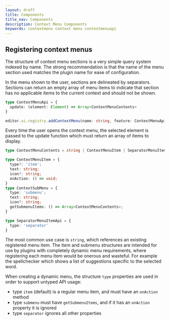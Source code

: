 ```yaml
---
layout: draft
title: Components
title_nav: Components
description: Context Menu Components
keywords: contextmenu context menu contextmenuapi
---
```



## Registering context menus

The structure of context menu sections is a very simple query system indexed by name. The strong recommendation is that the name of the menu section used matches the plugin name for ease of configuration.

In the menu shown to the user, sections are delineated by separators. Sections can return an empty array of menu items to indicate that section has no applicable items to the current context and should not be shown.

```typescript
type ContextMenuApi = {
  update: (element: Element) => Array<ContextMenuContents>
}

editor.ui.registry.addContextMenu(name: string, feature: ContextMenuApi);
```

Every time the user opens the context menu, the selected element is passed to the update function which must return an array of items to display.

```typescript
type ContextMenuContents = string | ContextMenuItem | SeparatorMenuItemApi | ContextSubMenu

type ContextMenuItem = {
  type?: 'item';
  text: string;
  icon?: string;
  onAction: () => void;
}
type ContextSubMenu = {
  type: 'submenu';
  text: string;
  icon?: string;
  getSubmenuItems: () => Array<ContextMenuContents>;
}

type SeparatorMenuItemApi = {
  type: 'separator'
}
```

The most common use case is `string`, which references an existing registered menu item. The item and submenu structures are intended for use by plugins with completely dynamic menu requirements, where registering each menu item would be onerous and wasteful. For example the spellchecker which shows a list of suggestions specific to the selected word.

When creating a dynamic menu, the structure `type` properties are used in order to support untyped API usage:

* type `item` (default) is a regular menu item, and must have an `onAction` method
* type `submenu` must have `getSubmenuItems`, and if it has an `onAction` property it is ignored
* type `separator` ignores all other properties